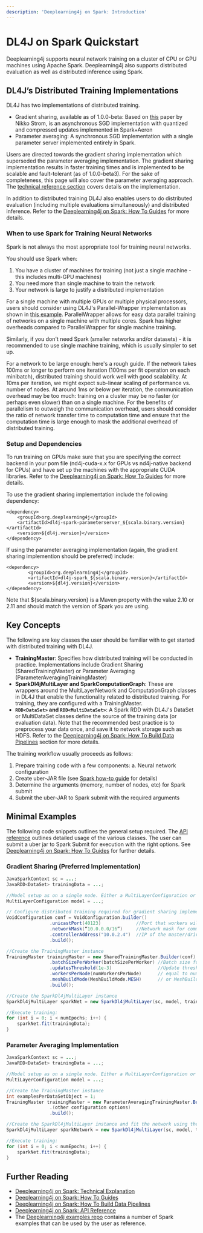 ```yaml
---
description: 'Deeplearning4j on Spark: Introduction'
---
```


# DL4J on Spark Quickstart

Deeplearning4j supports neural network training on a cluster of CPU or GPU machines using Apache Spark. Deeplearning4j also supports distributed evaluation as well as distributed inference using Spark.

## DL4J’s Distributed Training Implementations

DL4J has two implementations of distributed training.

* Gradient sharing, available as of 1.0.0-beta: Based on [this](http://nikkostrom.com/publications/interspeech2015/strom\_interspeech2015.pdf) paper by Nikko Strom, is an asynchronous SGD implementation with quantized and compressed updates implemented in Spark+Aeron
* Parameter averaging: A synchronous SGD implementation with a single parameter server implemented entirely in Spark.

Users are directed towards the gradient sharing implementation which superseded the parameter averaging implementation. The gradient sharing implementation results in faster training times and is implemented to be scalable and fault-tolerant (as of 1.0.0-beta3). For the sake of completeness, this page will also cover the parameter averaging approach. The [technical reference section](https://app.gitbook.com/s/-LsGrpMiOeoMSFYK0VJQ-714541269/spark/tutorials/technicalref.md) covers details on the implementation.

In addition to distributed training DL4J also enables users to do distributed evaluation (including multiple evaluations simultaneously) and distributed inference. Refer to the [Deeplearning4j on Spark: How To Guides](https://app.gitbook.com/s/-LsGrpMiOeoMSFYK0VJQ-714541269/spark/tutorials/howto.md) for more details.

### When to use Spark for Training Neural Networks

Spark is not always the most appropriate tool for training neural networks.

You should use Spark when:

1. You have a cluster of machines for training (not just a single machine - this includes multi-GPU machines)&#x20;
2. You need more than single machine to train the network
3. Your network is large to justify a distributed implementation

For a single machine with multiple GPUs or multiple physical processors, users should consider using DL4J's Parallel-Wrapper implementation as shown in [this example](https://github.com/eclipse/deeplearning4j-examples/blob/master/dl4j-cuda-specific-examples/src/main/java/org/deeplearning4j/examples/multigpu/MultiGpuLenetMnistExample.java). ParallelWrapper allows for easy data parallel training of networks on a single machine with multiple cores. Spark has higher overheads compared to ParallelWrapper for single machine training.

Similarly, if you don't need Spark (smaller networks and/or datasets) - it is recommended to use single machine training, which is usually simpler to set up.

For a network to be large enough: here's a rough guide. If the network takes 100ms or longer to perform one iteration (100ms per fit operation on each minibatch), distributed training should work well with good scalability. At 10ms per iteration, we might expect sub-linear scaling of performance vs. number of nodes. At around 1ms or below per iteration, the communication overhead may be too much: training on a cluster may be no faster (or perhaps even slower) than on a single machine. For the benefits of parallelism to outweigh the communication overhead, users should consider the ratio of network transfer time to computation time and ensure that the computation time is large enough to mask the additional overhead of distributed training.

### Setup and Dependencies

To run training on GPUs make sure that you are specifying the correct backend in your pom file (nd4j-cuda-x.x for GPUs vs nd4j-native backend for CPUs) and have set up the machines with the appropriate CUDA libraries. Refer to the [Deeplearning4j on Spark: How To Guides](https://app.gitbook.com/s/-LsGrpMiOeoMSFYK0VJQ-714541269/spark/tutorials/howto.md) for more details.

To use the gradient sharing implementation include the following dependency:

```markup
<dependency>
    <groupId>org.deeplearning4j</groupId>
    <artifactId>dl4j-spark-parameterserver_${scala.binary.version}</artifactId>
    <version>${dl4j.version}</version>
</dependency>
```

If using the parameter averaging implementation (again, the gradient sharing implemention should be preferred) include:

```markup
<dependency>
        <groupId>org.deeplearning4j</groupId>
        <artifactId>dl4j-spark_${scala.binary.version}</artifactId>
        <version>${dl4j.version}</version>
</dependency>
```

Note that ${scala.binary.version} is a Maven property with the value 2.10 or 2.11 and should match the version of Spark you are using.

## Key Concepts

The following are key classes the user should be familiar with to get started with distributed training with DL4J.

* **TrainingMaster**: Specifies how distributed training will be conducted in practice. Implementations include Gradient Sharing (SharedTrainingMaster) or Parameter Averaging (ParameterAveragingTrainingMaster)
* **SparkDl4jMultiLayer and SparkComputationGraph**: These are wrappers around the MultiLayerNetwork and ComputationGraph classes in DL4J that enable the functionality related to distributed training. For training, they are configured with a TrainingMaster.
* **`RDD<DataSet>` and `RDD<MultiDataSet>`**: A Spark RDD with DL4J's DataSet or MultiDataSet classes define the source of the training data (or evaluation data). Note that the recommended best practice is to preprocess your data once, and save it to network storage such as HDFS. Refer to the [Deeplearning4j on Spark: How To Build Data Pipelines](https://app.gitbook.com/s/-LsGrpMiOeoMSFYK0VJQ-714541269/spark/tutorials/data-howto.md) section for more details.

The training workflow usually proceeds as follows:

1. Prepare training code with a few components: a. Neural network configuration
2. Create uber-JAR file (see [Spark how-to guide](https://app.gitbook.com/s/-LsGrpMiOeoMSFYK0VJQ-714541269/spark/tutorials/deeplearning4j-scaleout/deeplearning4j-scaleout-howto) for details)
3. Determine the arguments (memory, number of nodes, etc) for Spark submit
4. Submit the uber-JAR to Spark submit with the required arguments

## Minimal Examples

The following code snippets outlines the general setup required. The [API reference](https://app.gitbook.com/s/-LsGrpMiOeoMSFYK0VJQ-714541269/spark/tutorials/apiref.md) outlines detailed usage of the various classes. The user can submit a uber jar to Spark Submit for execution with the right options. See [Deeplearning4j on Spark: How To Guides](https://app.gitbook.com/s/-LsGrpMiOeoMSFYK0VJQ-714541269/spark/tutorials/deeplearning4j-scaleout/deeplearning4j-scaleout-howto) for further details.

### Gradient Sharing (Preferred Implementation)

```java
JavaSparkContext sc = ...;
JavaRDD<DataSet> trainingData = ...;

//Model setup as on a single node. Either a MultiLayerConfiguration or a ComputationGraphConfiguration
MultiLayerConfiguration model = ...;

// Configure distributed training required for gradient sharing implementation
VoidConfiguration conf = VoidConfiguration.builder()
                .unicastPort(40123)             //Port that workers will use to communicate. Use any free port
                .networkMask(“10.0.0.0/16”)     //Network mask for communication. Examples 10.0.0.0/24, or 192.168.0.0/16 etc
                .controllerAddress("10.0.2.4")  //IP of the master/driver
                .build();

//Create the TrainingMaster instance
TrainingMaster trainingMaster = new SharedTrainingMaster.Builder(conf)
                .batchSizePerWorker(batchSizePerWorker) //Batch size for training
                .updatesThreshold(1e-3)                 //Update threshold for quantization/compression. See technical explanation page
                .workersPerNode(numWorkersPerNode)      // equal to number of GPUs. For CPUs: use 1; use > 1 for large core count CPUs
                .meshBuildMode(MeshBuildMode.MESH)      // or MeshBuildMode.PLAIN for < 32 nodes
                .build();

//Create the SparkDl4jMultiLayer instance
SparkDl4jMultiLayer sparkNet = new SparkDl4jMultiLayer(sc, model, trainingMaster);

//Execute training:
for (int i = 0; i < numEpochs; i++) {
    sparkNet.fit(trainingData);
}
```

### Parameter Averaging Implementation

```java
JavaSparkContext sc = ...;
JavaRDD<DataSet> trainingData = ...;

//Model setup as on a single node. Either a MultiLayerConfiguration or a ComputationGraphConfiguration
MultiLayerConfiguration model = ...;

//Create the TrainingMaster instance
int examplesPerDataSetObject = 1;
TrainingMaster trainingMaster = new ParameterAveragingTrainingMaster.Builder(examplesPerDataSetObject)
                .(other configuration options)
                .build();

//Create the SparkDl4jMultiLayer instance and fit the network using the training data:
SparkDl4jMultiLayer sparkNetwork = new SparkDl4jMultiLayer(sc, model, trainingMaster);

//Execute training:
for (int i = 0; i < numEpochs; i++) {
    sparkNet.fit(trainingData);
}
```

## Further Reading

* [Deeplearning4j on Spark: Technical Explanation](https://app.gitbook.com/s/-LsGrpMiOeoMSFYK0VJQ-714541269/spark/tutorials/technicalref.md)
* [Deeplearning4j on Spark: How To Guides](https://app.gitbook.com/s/-LsGrpMiOeoMSFYK0VJQ-714541269/spark/tutorials/howto.md)
* [Deeplearning4j on Spark: How To Build Data Pipelines](https://app.gitbook.com/s/-LsGrpMiOeoMSFYK0VJQ-714541269/spark/tutorials/data-howto.md)
* [Deeplearning4j on Spark: API Reference](https://app.gitbook.com/s/-LsGrpMiOeoMSFYK0VJQ-714541269/spark/tutorials/apiref.md)
* The [Deeplearning4j examples repo](https://github.com/eclipse/deeplearning4j-examples) contains a number of Spark examples that can be used by the user as reference.

